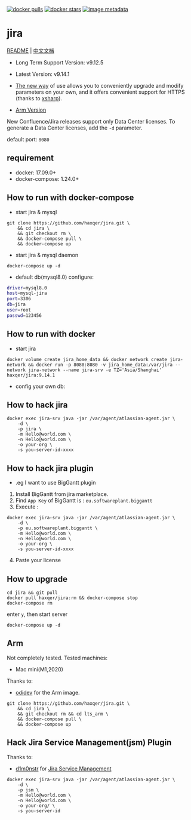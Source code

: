 [![docker pulls](https://img.shields.io/docker/pulls/haxqer/jira.svg)](https://hub.docker.com/r/haxqer/jira/)  [![docker stars](https://img.shields.io/docker/stars/haxqer/jira.svg)](https://hub.docker.com/r/haxqer/jira/) [![image metadata](https://images.microbadger.com/badges/image/haxqer/jira.svg)](https://microbadger.com/images/haxqer/jira "haxqer/jira image metadata")

# jira

[README](README.md) | [中文文档](README_zh.md)


+ Long Term Support Version: v9.12.5
+ Latest Version: v9.14.1
+ [The new way](https://github.com/haxqer/jira/tree/build-your-own) of use allows you to conveniently upgrade and modify parameters on your own, and it offers convenient support for HTTPS (thanks to [xsharp](https://github.com/xsharp)).

+ [Arm Version](https://github.com/haxqer/jira#arm)

New Confluence/Jira releases support only Data Center licenses. To generate a Data Center licenses, add the `-d` parameter.

default port: `8080`

## requirement
- docker: 17.09.0+
- docker-compose: 1.24.0+

## How to run with docker-compose

- start jira & mysql

```
git clone https://github.com/haxqer/jira.git \
    && cd jira \
    && git checkout rm \
    && docker-compose pull \
    && docker-compose up
```

- start jira & mysql daemon

```
docker-compose up -d
```

- default db(mysql8.0) configure:

```bash
driver=mysql8.0
host=mysql-jira
port=3306
db=jira
user=root
passwd=123456
```

## How to run with docker

- start jira

```
docker volume create jira_home_data && docker network create jira-network && docker run -p 8080:8080 -v jira_home_data:/var/jira --network jira-network --name jira-srv -e TZ='Asia/Shanghai' haxqer/jira:9.14.1
```

- config your own db:


## How to hack jira

```
docker exec jira-srv java -jar /var/agent/atlassian-agent.jar \
    -d \
    -p jira \
    -m Hello@world.com \
    -n Hello@world.com \
    -o your-org \
    -s you-server-id-xxxx
```

## How to hack jira plugin

- .eg I want to use BigGantt plugin
1. Install BigGantt from jira marketplace.
2. Find `App Key` of BigGantt is : `eu.softwareplant.biggantt`
3. Execute :

```
docker exec jira-srv java -jar /var/agent/atlassian-agent.jar \
    -d \
    -p eu.softwareplant.biggantt \
    -m Hello@world.com \
    -n Hello@world.com \
    -o your-org \
    -s you-server-id-xxxx
```

4. Paste your license

## How to upgrade

```shell
cd jira && git pull
docker pull haxqer/jira:rm && docker-compose stop
docker-compose rm
```

enter `y`, then start server

```shell
docker-compose up -d
```

## Arm
Not completely tested.
Tested machines:
+ Mac mini(M1,2020)

Thanks to:
+ [odidev](https://github.com/odidev) for the Arm image.

```
git clone https://github.com/haxqer/jira.git \
    && cd jira \
    && git checkout rm && cd lts_arm \
    && docker-compose pull \
    && docker-compose up
```

## Hack Jira Service Management(jsm) Plugin

Thanks to:
+ [d1m0nstr](https://github.com/d1m0nstr) for [Jira Service Management](https://github.com/haxqer/jira/issues/11)

```
docker exec jira-srv java -jar /var/agent/atlassian-agent.jar \
    -d \
    -p jsm \
    -m Hello@world.com \
    -n Hello@world.com \
    -o your-org/ \
    -s you-server-id
```

